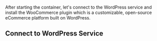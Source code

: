 After starting the container, let's connect to the WordPress service and install the WooCommerce plugin which is a customizable, open-source eCommerce platform built on WordPress.

## Connect to WordPress Service
